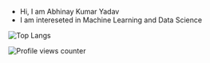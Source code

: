 - Hi, I am Abhinay Kumar Yadav
- I am intereseted in Machine Learning and Data Science

![Top Langs](https://github-readme-stats.vercel.app/api/top-langs/?username=abhinay-09&hide_progress=true)<br/>

![Profile views counter](https://komarev.com/ghpvc/?username=rishavanand&&style=flat-square)<br/>  
